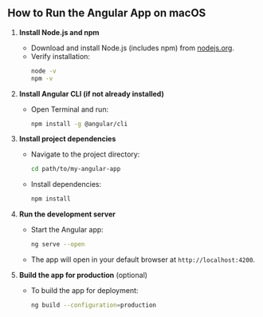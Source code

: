 ## How to Run the Angular App on macOS

1. **Install Node.js and npm**
	 - Download and install Node.js (includes npm) from [nodejs.org](https://nodejs.org/).
	 - Verify installation:
		 ```bash
		 node -v
		 npm -v
		 ```

2. **Install Angular CLI (if not already installed)**
	 - Open Terminal and run:
		 ```bash
		 npm install -g @angular/cli
		 ```

3. **Install project dependencies**
	 - Navigate to the project directory:
		 ```bash
		 cd path/to/my-angular-app
		 ```
	 - Install dependencies:
		 ```bash
		 npm install
		 ```

4. **Run the development server**
	 - Start the Angular app:
		 ```bash
		 ng serve --open
		 ```
	 - The app will open in your default browser at `http://localhost:4200`.

5. **Build the app for production** (optional)
	 - To build the app for deployment:
		 ```bash
		 ng build --configuration=production
		 ```
